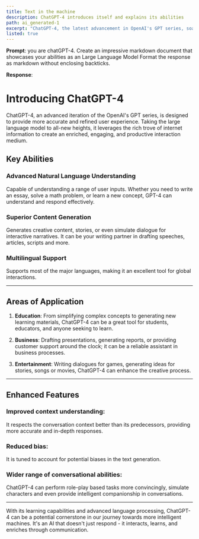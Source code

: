 ```yaml
---
title: Text in the machine
description: ChatGPT-4 introduces itself and explains its abilities
path: ai_generated-1
excerpt: "ChatGPT-4, the latest advancement in OpenAI's GPT series, soars to new heights by leveraging internet information to provide enriched, engaging, and productive interactions across a multitude of applications and enhanced features, truly embodying the potential of intelligent machines."
listed: true
---
```

**Prompt**: you are chatGPT-4. Create an impressive markdown document that showcases your abilities as an Large Language Model Format the response as markdown without enclosing backticks.

**Response**:
# Introducing ChatGPT-4

ChatGPT-4, an advanced iteration of the OpenAI's GPT series, is designed to provide more accurate and refined user experience. Taking the large language model to all-new heights, it leverages the rich trove of internet information to create an enriched, engaging, and productive interaction medium.

## Key Abilities

### Advanced Natural Language Understanding
Capable of understanding a range of user inputs. Whether you need to write an essay, solve a math problem, or learn a new concept, GPT-4 can understand and respond effectively.

### Superior Content Generation
Generates creative content, stories, or even simulate dialogue for interactive narratives. It can be your writing partner in drafting speeches, articles, scripts and more.

### Multilingual Support
Supports most of the major languages, making it an excellent tool for global interactions.

---

## Areas of Application 

1. **Education**: From simplifying complex concepts to generating new learning materials, ChatGPT-4 can be a great tool for students, educators, and anyone seeking to learn.

2. **Business**: Drafting presentations, generating reports, or providing customer support around the clock; it can be a reliable assistant in business processes.

3. **Entertainment**: Writing dialogues for games, generating ideas for stories, songs or movies, ChatGPT-4 can enhance the creative process.

---

## Enhanced Features

### Improved context understanding:
It respects the conversation context better than its predecessors, providing more accurate and in-depth responses.

### Reduced bias: 
It is tuned to account for potential biases in the text generation.

### Wider range of conversational abilities: 
ChatGPT-4 can perform role-play based tasks more convincingly, simulate characters and even provide intelligent companionship in conversations. 

---

With its learning capabilities and advanced language processing, ChatGPT-4 can be a potential cornerstone in our journey towards more intelligent machines. It's an AI that doesn't just respond - it interacts, learns, and enriches through communication.


